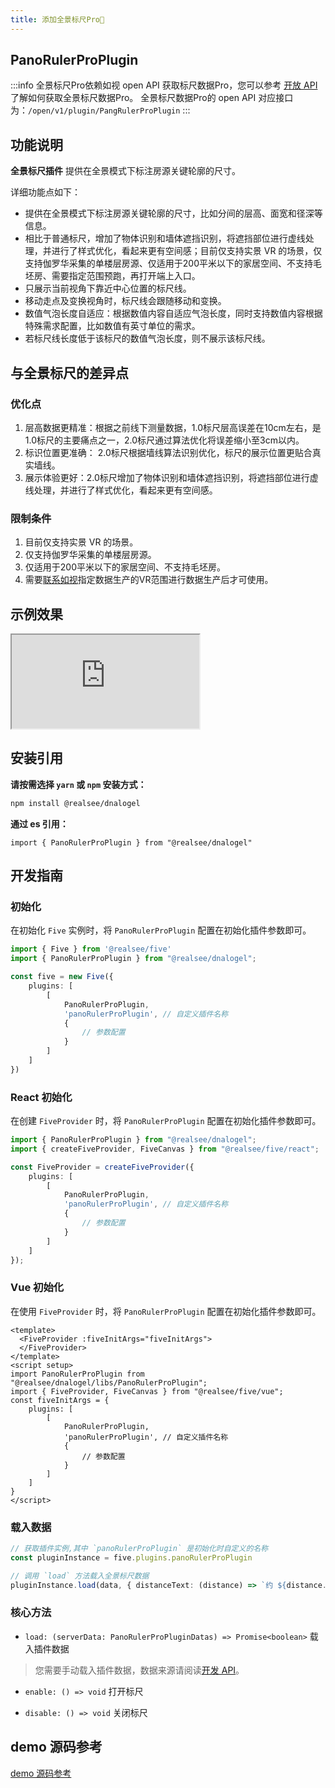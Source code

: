 ```yaml
---
title: 添加全景标尺Pro🌟️
---
```


## **PanoRulerProPlugin**

:::info
全景标尺Pro依赖如视 open API 获取标尺数据Pro，您可以参考 [开放 API](https://open-platform.realsee.com/developer/open/api/#/) 了解如何获取全景标尺数据Pro。
全景标尺数据Pro的 open API 对应接口为：`/open/v1/plugin/PangRulerProPlugin`
:::

## 功能说明

**全景标尺插件** 提供在全景模式下标注房源关键轮廓的尺寸。

详细功能点如下：

- 提供在全景模式下标注房源关键轮廓的尺寸，比如分间的层高、面宽和径深等信息。
- 相比于普通标尺，增加了物体识别和墙体遮挡识别，将遮挡部位进行虚线处理，并进行了样式优化，看起来更有空间感；目前仅支持实景 VR 的场景，仅支持伽罗华采集的单楼层房源、仅适用于200平米以下的家居空间、不支持毛坯房、需要指定范围预跑，再打开端上入口。
- 只展示当前视角下靠近中心位置的标尺线。
- 移动走点及变换视角时，标尺线会跟随移动和变换。
- 数值气泡长度自适应：根据数值内容自适应气泡长度，同时支持数值内容根据特殊需求配置，比如数值有英寸单位的需求。
- 若标尺线长度低于该标尺的数值气泡长度，则不展示该标尺线。

## 与全景标尺的差异点

### 优化点

  1. 层高数据更精准：根据之前线下测量数据，1.0标尺层高误差在10cm左右，是1.0标尺的主要痛点之一，2.0标尺通过算法优化将误差缩小至3cm以内。
  2. 标识位置更准确： 2.0标尺根据墙线算法识别优化，标尺的展示位置更贴合真实墙线。
  3. 展示体验更好：2.0标尺增加了物体识别和墙体遮挡识别，将遮挡部位进行虚线处理，并进行了样式优化，看起来更有空间感。

### 限制条件

  1. 目前仅支持实景 VR 的场景。
  2. 仅支持伽罗华采集的单楼层房源。
  3. 仅适用于200平米以下的家居空间、不支持毛坯房。
  4. 需要[联系如视](https://home.realsee.com/developer/contact)指定数据生产的VR范围进行数据生产后才可使用。

## 示例效果

<div className="docs-vr-normal">
  <iframe className="docs-vr-iframe" src="https://realsee.js.org/dnalogel/src/PanoRulerProPlugin/index.html"></iframe>
</div>

## 安装引用

**请按需选择 `yarn` 或 `npm` 安装方式：**

```bash npm2yarn
npm install @realsee/dnalogel
```

**通过 es 引用：**

```tsx
import { PanoRulerProPlugin } from "@realsee/dnalogel"
```

## 开发指南

### 初始化

在初始化 `Five` 实例时，将 `PanoRulerProPlugin` 配置在初始化插件参数即可。

```ts
import { Five } from '@realsee/five'
import { PanoRulerProPlugin } from "@realsee/dnalogel";

const five = new Five({
    plugins: [
        [
            PanoRulerProPlugin,
            'panoRulerProPlugin', // 自定义插件名称
            {
                // 参数配置
            }
        ]
    ]
})
```

### React 初始化

在创建 `FiveProvider` 时，将 `PanoRulerProPlugin` 配置在初始化插件参数即可。

```ts
import { PanoRulerProPlugin } from "@realsee/dnalogel";
import { createFiveProvider, FiveCanvas } from "@realsee/five/react";

const FiveProvider = createFiveProvider({
    plugins: [
        [
            PanoRulerProPlugin,
            'panoRulerProPlugin', // 自定义插件名称
            {
                // 参数配置
            }
        ]
    ]
});
```

### Vue 初始化

在使用 `FiveProvider` 时，将 `PanoRulerProPlugin` 配置在初始化插件参数即可。

```vue
<template>
  <FiveProvider :fiveInitArgs="fiveInitArgs">
  </FiveProvider>
</template>
<script setup>
import PanoRulerProPlugin from "@realsee/dnalogel/libs/PanoRulerProPlugin";
import { FiveProvider, FiveCanvas } from "@realsee/five/vue";
const fiveInitArgs = {
    plugins: [
        [
            PanoRulerProPlugin,
            'panoRulerProPlugin', // 自定义插件名称
            {
                // 参数配置
            }
        ]
    ]
}
</script>
```

### 载入数据

```ts
// 获取插件实例,其中 `panoRulerProPlugin` 是初始化时自定义的名称
const pluginInstance = five.plugins.panoRulerProPlugin

// 调用 `load` 方法载入全景标尺数据
pluginInstance.load(data, { distanceText: (distance) => `约 ${distance.toFixed(1)}米` })
```

### 核心方法

- `load: (serverData: PanoRulerProPluginDatas) => Promise<boolean>` 载入插件数据

> 您需要手动载入插件数据，数据来源请阅读[开发 API](https://open-platform.realsee.com/developer/open/api/#/)。

- `enable: () => void` 打开标尺

- `disable: () => void` 关闭标尺

## demo 源码参考

[demo 源码参考](https://github.com/realsee-developer/dnalogel/tree/main/examples/src)
